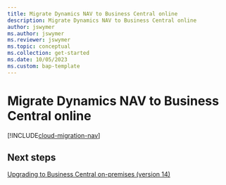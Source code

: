 ```yaml
---
title: Migrate Dynamics NAV to Business Central online
description: Migrate Dynamics NAV to Business Central online
author: jswymer
ms.author: jswymer
ms.reviewer: jswymer
ms.topic: conceptual 
ms.collection: get-started
ms.date: 10/05/2023
ms.custom: bap-template
---
```


<!--Remove all the comments in this template before you sign-off or merge to the main branch.-->

<!--This template provides the basic structure of a concept article. See [Write a concept article](write-a-concept-article.md) in the contributor guide. To provide feedback on this template contact [bace feedback team](mailto:templateswg@microsoft.com).-->

<!--H1 - Required. This should match the title you entered in the metadata. Set expectations for what the content covers, so customers know the content meets their needs. Should NOT begin with a verb.-->
# Migrate Dynamics NAV to Business Central online 


[!INCLUDE[cloud-migration-nav](../developer/includes/cloud-migration-nav.md)]

## Next steps

[Upgrading to Business Central on-premises (version 14)](../upgrade/upgrading-to-business-central-on-premises.md)
